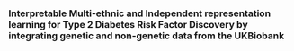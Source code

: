 ### Interpretable Multi-ethnic and Independent representation learning for Type 2 Diabetes Risk Factor Discovery by integrating genetic and non-genetic data from the UKBiobank
